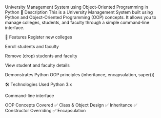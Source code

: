 University Management System using Object-Oriented Programming in Python
📌 Description
This is a University Management System built using Python and Object-Oriented Programming (OOP) concepts.
It allows you to manage colleges, students, and faculty through a simple command-line interface.

🚀 Features
Register new colleges

Enroll students and faculty

Remove (drop) students and faculty

View student and faculty details

Demonstrates Python OOP principles (inheritance, encapsulation, super())

🛠 Technologies Used
Python 3.x

Command-line interface

OOP Concepts Covered
✅ Class & Object Design
✅ Inheritance
✅ Constructor Overriding
✅ Encapsulation
